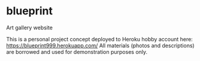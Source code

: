 # blueprint
Art gallery website

This is a personal project concept deployed to Heroku hobby account here: https://blueprint999.herokuapp.com/
All materials (photos and descriptions) are borrowed and used for demonstration purposes only.
